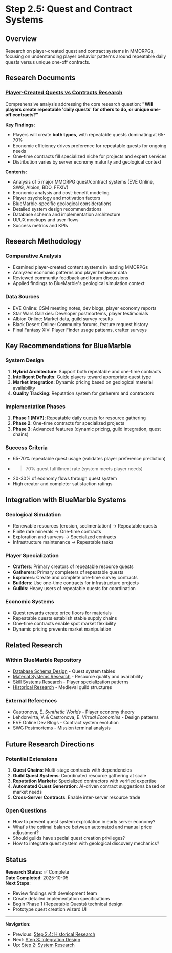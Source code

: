 # Step 2.5: Quest and Contract Systems

## Overview

Research on player-created quest and contract systems in MMORPGs, focusing on understanding player behavior patterns around repeatable daily quests versus unique one-off contracts.

## Research Documents

### [Player-Created Quests vs Contracts Research](player-created-quests-vs-contracts-research.md)

Comprehensive analysis addressing the core research question: **"Will players create repeatable 'daily quests' for others to do, or unique one-off contracts?"**

**Key Findings:**
- Players will create **both types**, with repeatable quests dominating at 65-70%
- Economic efficiency drives preference for repeatable quests for ongoing needs
- One-time contracts fill specialized niche for projects and expert services
- Distribution varies by server economy maturity and geological context

**Contents:**
- Analysis of 5 major MMORPG quest/contract systems (EVE Online, SWG, Albion, BDO, FFXIV)
- Economic analysis and cost-benefit modeling
- Player psychology and motivation factors
- BlueMarble-specific geological considerations
- Detailed system design recommendations
- Database schema and implementation architecture
- UI/UX mockups and user flows
- Success metrics and KPIs

## Research Methodology

### Comparative Analysis
- Examined player-created content systems in leading MMORPGs
- Analyzed economic patterns and player behavior data
- Reviewed community feedback and forum discussions
- Applied findings to BlueMarble's geological simulation context

### Data Sources
- EVE Online: CSM meeting notes, dev blogs, player economy reports
- Star Wars Galaxies: Developer postmortems, player testimonials
- Albion Online: Market data, guild survey results
- Black Desert Online: Community forums, feature request history
- Final Fantasy XIV: Player Finder usage patterns, crafter surveys

## Key Recommendations for BlueMarble

### System Design
1. **Hybrid Architecture**: Support both repeatable and one-time contracts
2. **Intelligent Defaults**: Guide players toward appropriate quest type
3. **Market Integration**: Dynamic pricing based on geological material availability
4. **Quality Tracking**: Reputation system for gatherers and contractors

### Implementation Phases
1. **Phase 1 (MVP)**: Repeatable daily quests for resource gathering
2. **Phase 2**: One-time contracts for specialized projects
3. **Phase 3**: Advanced features (dynamic pricing, guild integration, quest chains)

### Success Criteria
- 65-70% repeatable quest usage (validates player preference prediction)
- >70% quest fulfillment rate (system meets player needs)
- 20-30% of economy flows through quest system
- High creator and completer satisfaction ratings

## Integration with BlueMarble Systems

### Geological Simulation
- Renewable resources (erosion, sedimentation) → Repeatable quests
- Finite rare minerals → One-time contracts
- Exploration and surveys → Specialized contracts
- Infrastructure maintenance → Repeatable tasks

### Player Specialization
- **Crafters**: Primary creators of repeatable resource quests
- **Gatherers**: Primary completers of repeatable quests
- **Explorers**: Create and complete one-time survey contracts
- **Builders**: Use one-time contracts for infrastructure projects
- **Guilds**: Heavy users of repeatable quests for coordination

### Economic Systems
- Quest rewards create price floors for materials
- Repeatable quests establish stable supply chains
- One-time contracts enable spot market flexibility
- Dynamic pricing prevents market manipulation

## Related Research

### Within BlueMarble Repository
- [Database Schema Design](../../../../docs/systems/database-schema-design.md) - Quest system tables
- [Material Systems Research](../step-2.2-material-systems/) - Resource quality and availability
- [Skill Systems Research](../step-2.1-skill-systems/) - Player specialization patterns
- [Historical Research](../step-2.4-historical-research/) - Medieval guild structures

### External References
- Castronova, E. *Synthetic Worlds* - Player economy theory
- Lehdonvirta, V. & Castronova, E. *Virtual Economies* - Design patterns
- EVE Online Dev Blogs - Contract system evolution
- SWG Postmortems - Mission terminal analysis

## Future Research Directions

### Potential Extensions
1. **Quest Chains**: Multi-stage contracts with dependencies
2. **Guild Quest Systems**: Coordinated resource gathering at scale
3. **Reputation Markets**: Specialized contractors with verified expertise
4. **Automated Quest Generation**: AI-driven contract suggestions based on market needs
5. **Cross-Server Contracts**: Enable inter-server resource trade

### Open Questions
- How to prevent quest system exploitation in early server economy?
- What's the optimal balance between automated and manual price adjustment?
- Should guilds have special quest creation privileges?
- How to integrate quest system with geological discovery mechanics?

## Status

**Research Status**: ✅ Complete  
**Date Completed**: 2025-10-05  
**Next Steps**: 
- Review findings with development team
- Create detailed implementation specifications
- Begin Phase 1 (Repeatable Quests) technical design
- Prototype quest creation wizard UI

---

**Navigation:**
- Previous: [Step 2.4: Historical Research](../step-2.4-historical-research/)
- Next: [Step 3: Integration Design](../../step-3-integration-design/)
- Up: [Step 2: System Research](../)
